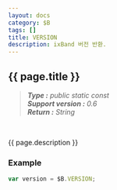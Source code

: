 ```yaml
---
layout: docs
category: $B
tags: []
title: VERSION
description: ixBand 버전 반환.
---
```


{{ page.title }}
---

> _**Type :** public static const_  
> _**Support version :** 0.6_  
> _**Return :** String_

<br/>
<p class="description">
    {{ page.description }}
</p>


### Example

```js
var version = $B.VERSION;
```